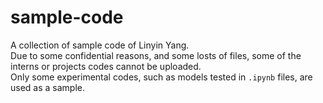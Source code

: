 # sample-code
A collection of sample code of Linyin Yang.\
Due to some confidential reasons, and some losts of files, some of the interns or projects codes cannot be uploaded.\
Only some experimental codes, such as models tested in ```.ipynb``` files, are used as a sample.
